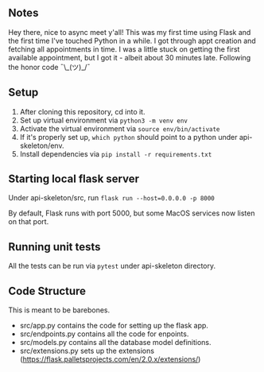 ## Notes

Hey there, nice to async meet y'all! This was my first time using Flask and the first time I've touched Python in a while. I got through appt creation and fetching all appointments in time. I was a little stuck on getting the first available appointment, but I got it - albeit about 30 minutes late. Following the honor code ¯\\\_(ツ)\_/¯

## Setup

1. After cloning this repository, cd into it.
2. Set up virtual environment via `python3 -m venv env`
3. Activate the virtual environment via `source env/bin/activate`
4. If it's properly set up, `which python` should point to a python under api-skeleton/env.
5. Install dependencies via `pip install -r requirements.txt`

## Starting local flask server

Under api-skeleton/src, run `flask run --host=0.0.0.0 -p 8000`

By default, Flask runs with port 5000, but some MacOS services now listen on that port.

## Running unit tests

All the tests can be run via `pytest` under api-skeleton directory.

## Code Structure

This is meant to be barebones.

- src/app.py contains the code for setting up the flask app.
- src/endpoints.py contains all the code for enpoints.
- src/models.py contains all the database model definitions.
- src/extensions.py sets up the extensions (https://flask.palletsprojects.com/en/2.0.x/extensions/)
